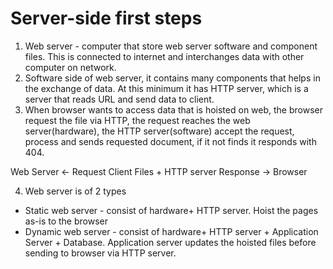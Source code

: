 # Server-side first steps

1. Web server - computer that store web server software and component files. This is connected to internet and interchanges data with other computer on network.
2. Software side of web server, it contains many components that helps in the exchange of data. At this minimum it has HTTP server, which is a server that reads URL and send data to client.
3. When browser wants to access data that is hoisted on web, the browser request the file via HTTP, the request reaches the web server(hardware), the HTTP server(software) accept the request, process and sends requested document, if it not finds it responds with 404.

Web Server                      <- Request             Client
Files + HTTP server             Response ->            Browser

4. Web server is of 2 types
- Static web server - consist of hardware+ HTTP server. Hoist the pages as-is to the browser 
- Dynamic web server - consist of hardware+ HTTP server + Application Server + Database. Application server updates the hoisted files before sending to browser via HTTP server.
